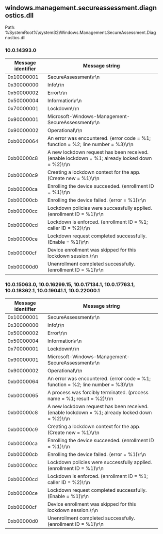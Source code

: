 ## windows.management.secureassessment.diagnostics.dll

Path: %SystemRoot%\system32\Windows.Management.SecureAssessment.Diagnostics.dll

### 10.0.14393.0

Message identifier | Message string
--- | ---
0x10000001 | SecureAssessment\r\n
0x30000000 | Info\r\n
0x50000002 | Error\r\n
0x50000004 | Information\r\n
0x70000001 | Lockdown\r\n
0x90000001 | Microsoft-Windows-Management-SecureAssessment\r\n
0x90000002 | Operational\r\n
0xb0000064 | An error was encountered. (error code = %1; function = %2; line number = %3)\r\n
0xb00000c8 | A new lockdown request has been received. (enable lockdown = %1; already locked down = %2)\r\n
0xb00000c9 | Creating a lockdown context for the app. (Create new = %1)\r\n
0xb00000ca | Enrolling the device succeeded. (enrollment ID = %1)\r\n
0xb00000cb | Enrolling the device failed. (error = %1)\r\n
0xb00000cc | Lockdown policies were successfully applied. (enrollment ID = %1)\r\n
0xb00000cd | Lockdown is enforced. (enrollment ID = %1; caller ID = %2)\r\n
0xb00000ce | Lockdown request completed successfully. (Enable = %1)\r\n
0xb00000cf | Device enrollment was skipped for this lockdown session.\r\n
0xb00000d0 | Unenrollment completed successfully. (enrollment ID = %1)\r\n

### 10.0.15063.0, 10.0.16299.15, 10.0.17134.1, 10.0.17763.1, 10.0.18362.1, 10.0.19041.1, 10.0.22000.1

Message identifier | Message string
--- | ---
0x10000001 | SecureAssessment\r\n
0x30000000 | Info\r\n
0x50000002 | Error\r\n
0x50000004 | Information\r\n
0x70000001 | Lockdown\r\n
0x90000001 | Microsoft-Windows-Management-SecureAssessment\r\n
0x90000002 | Operational\r\n
0xb0000064 | An error was encountered. (error code = %1; function = %2; line number = %3)\r\n
0xb0000065 | A process was forcibly terminated. (process name = %1; result = %2)\r\n
0xb00000c8 | A new lockdown request has been received. (enable lockdown = %1; already locked down = %2)\r\n
0xb00000c9 | Creating a lockdown context for the app. (Create new = %1)\r\n
0xb00000ca | Enrolling the device succeeded. (enrollment ID = %1)\r\n
0xb00000cb | Enrolling the device failed. (error = %1)\r\n
0xb00000cc | Lockdown policies were successfully applied. (enrollment ID = %1)\r\n
0xb00000cd | Lockdown is enforced. (enrollment ID = %1; caller ID = %2)\r\n
0xb00000ce | Lockdown request completed successfully. (Enable = %1)\r\n
0xb00000cf | Device enrollment was skipped for this lockdown session.\r\n
0xb00000d0 | Unenrollment completed successfully. (enrollment ID = %1)\r\n

